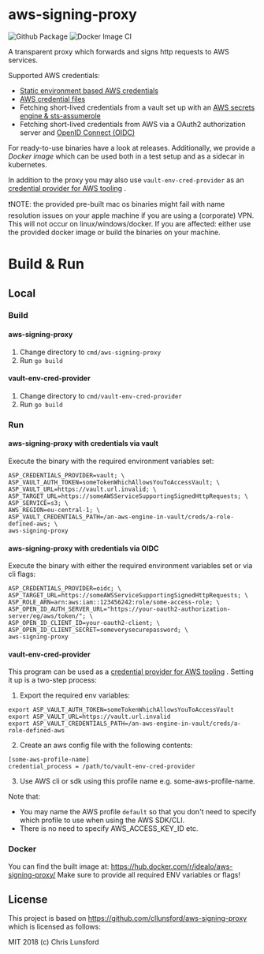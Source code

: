 aws-signing-proxy
=================
![Github Package](https://github.com/idealo/aws-signing-proxy/workflows/goreleaser/badge.svg)
![Docker Image CI](https://github.com/idealo/aws-signing-proxy/workflows/Docker%20Image%20CI/badge.svg)

A transparent proxy which forwards and signs http requests to AWS services.

Supported AWS credentials:

* [Static environment based AWS credentials](https://docs.aws.amazon.com/cli/latest/userguide/cli-configure-envvars.html#envvars-set)
* [AWS credential files](https://docs.aws.amazon.com/cli/latest/userguide/cli-configure-files.html#cli-configure-files-where)
* Fetching short-lived credentials from a vault set up with
  an [AWS secrets engine & sts-assumerole](https://www.vaultproject.io/docs/secrets/aws#sts-assumerole)
* Fetching short-lived credentials from AWS via a OAuth2 authorization server
  and [OpenID Connect (OIDC)](https://openid.net/connect/)

For ready-to-use binaries have a look at releases. Additionally, we provide a _Docker image_ which can be used both in a
test setup and as a sidecar in kubernetes.

In addition to the proxy you may also use `vault-env-cred-provider` as an
[credential provider for AWS tooling](https://docs.aws.amazon.com/cli/latest/userguide/cli-configure-sourcing-external.html)
.

❗NOTE: the provided pre-built mac os binaries might fail with name resolution issues on your apple machine if you are
using a (corporate) VPN. This will not occur on linux/windows/docker. If you are affected: either use the provided
docker image or build the binaries on your machine.

# Build & Run

## Local

### Build

#### aws-signing-proxy

1. Change directory to `cmd/aws-signing-proxy`
2. Run `go build`

#### vault-env-cred-provider

1. Change directory to `cmd/vault-env-cred-provider`
2. Run `go build`

### Run

#### aws-signing-proxy with credentials via vault

Execute the binary with the required environment variables set:

```
ASP_CREDENTIALS_PROVIDER=vault; \
ASP_VAULT_AUTH_TOKEN=someTokenWhichAllowsYouToAccessVault; \
ASP_VAULT_URL=https://vault.url.invalid; \
ASP_TARGET_URL=https://someAWSServiceSupportingSignedHttpRequests; \
ASP_SERVICE=s3; \
AWS_REGION=eu-central-1; \
ASP_VAULT_CREDENTIALS_PATH=/an-aws-engine-in-vault/creds/a-role-defined-aws; \
aws-signing-proxy
```

#### aws-signing-proxy with credentials via OIDC

Execute the binary with either the required environment variables set or via cli flags:

```
ASP_CREDENTIALS_PROVIDER=oidc; \
ASP_TARGET_URL=https://someAWSServiceSupportingSignedHttpRequests; \
ASP_ROLE_ARN=arn:aws:iam::123456242:role/some-access-role; \
ASP_OPEN_ID_AUTH_SERVER_URL="https://your-oauth2-authorization-server/eg/aws/token/"; \
ASP_OPEN_ID_CLIENT_ID=your-oauth2-client; \
ASP_OPEN_ID_CLIENT_SECRET=someverysecurepassword; \
aws-signing-proxy
```

#### vault-env-cred-provider

This program can be used as
a [credential provider for AWS tooling](https://docs.aws.amazon.com/cli/latest/userguide/cli-configure-sourcing-external.html)
. Setting it up is a two-step process:

1. Export the required env variables:

```
export ASP_VAULT_AUTH_TOKEN=someTokenWhichAllowsYouToAccessVault
export ASP_VAULT_URL=https://vault.url.invalid
export ASP_VAULT_CREDENTIALS_PATH=/an-aws-engine-in-vault/creds/a-role-defined-aws
```

2. Create an aws config file with the following contents:

```
[some-aws-profile-name]
credential_process = /path/to/vault-env-cred-provider
```

3. Use AWS cli or sdk using this profile name e.g. some-aws-profile-name.

Note that:

* You may name the AWS profile `default` so that you don't need to specify which profile to use when using the AWS
  SDK/CLI.
* There is no need to specify AWS_ACCESS_KEY_ID etc.

### Docker

You can find the built image at: https://hub.docker.com/r/idealo/aws-signing-proxy/
Make sure to provide all required ENV variables or flags!

## License

This project is based on https://github.com/cllunsford/aws-signing-proxy which is licensed as follows:

MIT 2018 (c) Chris Lunsford 

